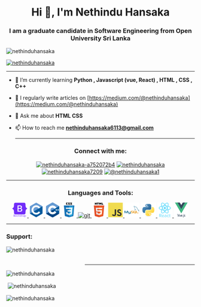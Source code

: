 <h1 align="center">Hi 👋, I'm Nethindu Hansaka</h1>
<h3 align="center">I am a graduate candidate in Software Engineering from Open University Sri Lanka</h3>

<p align="left"> <img src="https://komarev.com/ghpvc/?username=nethinduhansaka&label=Profile%20views&color=0e75b6&style=flat" alt="nethinduhansaka" /> </p>

<p align="left"> <a href="https://github.com/ryo-ma/github-profile-trophy"><img src="https://github-profile-trophy.vercel.app/?username=nethinduhansaka" alt="nethinduhansaka" /></a> </p>

---

- 🌱 I’m currently learning **Python , Javascript (vue, React) , HTML , CSS , C++**

- 📝 I regularly write articles on [https://medium.com/@nethinduhansaka](https://medium.com/@nethinduhansaka)

- 💬 Ask me about **HTML CSS**

- 📫 How to reach me **nethinduhansaka6113@gmail.com**

  ---

<h3 align="center">Connect with me:</h3>
<p align="center">
<a href="https://linkedin.com/in/nethinduhansaka-a752072b4" target="blank"><img align="center" src="https://raw.githubusercontent.com/rahuldkjain/github-profile-readme-generator/master/src/images/icons/Social/linked-in-alt.svg" alt="nethinduhansaka-a752072b4" height="30" width="40" /></a>
<a href="https://fb.com/nethinduhansaka" target="blank"><img align="center" src="https://raw.githubusercontent.com/rahuldkjain/github-profile-readme-generator/master/src/images/icons/Social/facebook.svg" alt="nethinduhansaka" height="30" width="40" /></a>
<a href="https://www.youtube.com/c/nethinduhansaka7209" target="blank"><img align="center" src="https://raw.githubusercontent.com/rahuldkjain/github-profile-readme-generator/master/src/images/icons/Social/youtube.svg" alt="nethinduhansaka7209" height="30" width="40" /></a>
<a href="https://www.hackerrank.com/@nethinduhansaka1" target="blank"><img align="center" src="https://raw.githubusercontent.com/rahuldkjain/github-profile-readme-generator/master/src/images/icons/Social/hackerrank.svg" alt="@nethinduhansaka1" height="30" width="40" /></a>
</p>

---

<h3 align="center">Languages and Tools:</h3>
<p align="center"> <a href="https://getbootstrap.com" target="_blank" rel="noreferrer"> <img src="https://raw.githubusercontent.com/devicons/devicon/master/icons/bootstrap/bootstrap-plain-wordmark.svg" alt="bootstrap" width="40" height="40"/> </a> <a href="https://www.cprogramming.com/" target="_blank" rel="noreferrer"> <img src="https://raw.githubusercontent.com/devicons/devicon/master/icons/c/c-original.svg" alt="c" width="40" height="40"/> </a> <a href="https://www.w3schools.com/cpp/" target="_blank" rel="noreferrer"> <img src="https://raw.githubusercontent.com/devicons/devicon/master/icons/cplusplus/cplusplus-original.svg" alt="cplusplus" width="40" height="40"/> </a> <a href="https://www.w3schools.com/css/" target="_blank" rel="noreferrer"> <img src="https://raw.githubusercontent.com/devicons/devicon/master/icons/css3/css3-original-wordmark.svg" alt="css3" width="40" height="40"/> </a> <a href="https://git-scm.com/" target="_blank" rel="noreferrer"> <img src="https://www.vectorlogo.zone/logos/git-scm/git-scm-icon.svg" alt="git" width="40" height="40"/> </a> <a href="https://www.w3.org/html/" target="_blank" rel="noreferrer"> <img src="https://raw.githubusercontent.com/devicons/devicon/master/icons/html5/html5-original-wordmark.svg" alt="html5" width="40" height="40"/> </a> <a href="https://developer.mozilla.org/en-US/docs/Web/JavaScript" target="_blank" rel="noreferrer"> <img src="https://raw.githubusercontent.com/devicons/devicon/master/icons/javascript/javascript-original.svg" alt="javascript" width="40" height="40"/> </a> <a href="https://www.mysql.com/" target="_blank" rel="noreferrer"> <img src="https://raw.githubusercontent.com/devicons/devicon/master/icons/mysql/mysql-original-wordmark.svg" alt="mysql" width="40" height="40"/> </a> <a href="https://www.python.org" target="_blank" rel="noreferrer"> <img src="https://raw.githubusercontent.com/devicons/devicon/master/icons/python/python-original.svg" alt="python" width="40" height="40"/> </a> <a href="https://reactjs.org/" target="_blank" rel="noreferrer"> <img src="https://raw.githubusercontent.com/devicons/devicon/master/icons/react/react-original-wordmark.svg" alt="react" width="40" height="40"/> </a> <a href="https://vuejs.org/" target="_blank" rel="noreferrer"> <img src="https://raw.githubusercontent.com/devicons/devicon/master/icons/vuejs/vuejs-original-wordmark.svg" alt="vuejs" width="40" height="40"/> </a> </p>

---

<h3 align="left">Support:</h3>
<p><a href="https://www.buymeacoffee.com/nethinduhansaka"> <img align="left" src="https://cdn.buymeacoffee.com/buttons/v2/default-yellow.png" height="50" width="210" alt="nethinduhansaka" /></a></p><br><br>

---

<p><img align="center" src="https://github-readme-stats.vercel.app/api/top-langs?username=nethinduhansaka&show_icons=true&locale=en&layout=compact" alt="nethinduhansaka" /></p>

<p>&nbsp;<img align="center" src="https://github-readme-stats.vercel.app/api?username=nethinduhansaka&show_icons=true&locale=en" alt="nethinduhansaka" /></p>

<p><img align="center" src="https://github-readme-streak-stats.herokuapp.com/?user=nethinduhansaka&" alt="nethinduhansaka" /></p>
